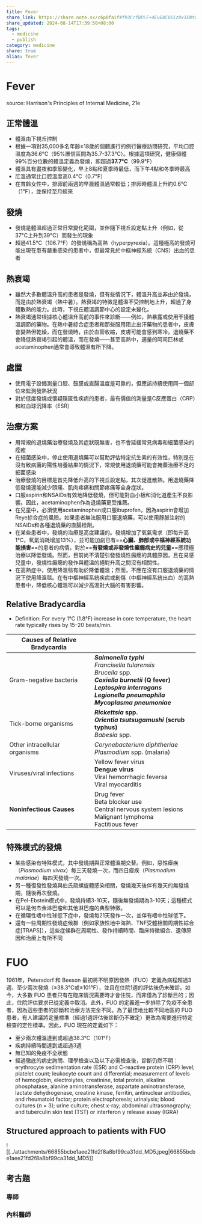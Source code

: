 ```yaml
---
title: Fever
share_link: https://share.note.sx/c6p0faif#f93CrfBPLF+4EvE8CV6iz8x1ENtWqPZt7774FJNslxM
share_updated: 2024-08-14T17:39:50+08:00
tags:
  - medicine
  - publish
category: medicine
share: true
alias: fever
---
```

# Fever  
source: Harrison's Principles of Internal Medicine, 21e  
## 正常體溫  
- 體溫由下視丘控制  
- 根據一項對35,000多名年齡≥18歲的個體進行的例行醫療訪問研究，平均口腔溫度為36.6°C（95%置信區間為35.7-37.3°C）。根據這項研究，健康個體99%百分位數的體溫定義為發燒，即超過**37.7°C**（99.9°F）  
- 體溫具有晝夜和季節變化，早上8點和夏季時最低，而下午4點和冬季時最高  
- 肛溫通常比口腔溫度高0.4°C（0.7°F）  
- 在育齡女性中，排卵前兩週的早晨體溫通常較低；排卵時體溫上升約0.6°C（1°F），並保持至月經來  
  
## 發燒  
- 發燒是體溫超過正常日常變化範圍，並伴隨下視丘設定點上升（例如，從37°C上升到39°C）而發生的現象  
- 超過41.5°C（106.7°F）的發燒稱為高熱（hyperpyrexia）。這種極高的發燒可能出現在患有嚴重感染的患者中，但最常見於中樞神經系統（CNS）出血的患者  
  
## 熱衰竭  
- 雖然大多數體溫升高的患者是發燒，但有些情況下，體溫升高並非由於發燒，而是由於熱衰竭（熱中暑）。熱衰竭的特徵是體溫不受控制地上升，超過了身體散熱的能力。此時，下視丘體溫調節中心的設定未變化。  
- 熱衰竭通常根據核心體溫升高前的事件來診斷——例如，熱暴露或使用干擾體溫調節的藥物。在熱中暑綜合症患者和那些服用阻止出汗藥物的患者中，皮膚會變熱但乾燥，而在發燒時，由於血管收縮，皮膚可能會感到寒冷。退燒藥不會降低熱衰竭引起的體溫，而在發燒——甚至高熱中，適量的阿司匹林或acetaminophen通常會導致體溫有所下降。  
  
## 處置  
- 使用電子設備測量口腔、鼓膜或直腸溫度是可靠的，但應該持續使用同一個部位來監測發熱狀況  
- 對於低度發燒或懷疑隱匿性疾病的患者，最有價值的測量是C反應蛋白（CRP）和紅血球沉降率（ESR）  
  
## 治療方案  
  
- 用常規的退燒藥治療發燒及其症狀既無害，也不會延緩常見病毒和細菌感染的痊癒  
- 在細菌感染中，停止使用退燒藥可以幫助評估特定抗生素的有效性，特別是在沒有致病菌的陽性培養結果的情況下，常規使用退燒藥可能會掩蓋治療不足的細菌感染  
- 治療發燒的目標是首先降低升高的下視丘設定點，其次促進散熱。用退燒藥降低發燒還能減少頭痛、肌肉疼痛和關節疼痛等全身症狀。  
- 口服aspirin和NSAIDs有效地降低發燒，但可能對血小板和消化道產生不良影響。因此，acetaminophen作為退燒藥更受推薦。  
- 在兒童中，必須使用acetaminophen或口服ibuprofen，因為aspirin會增加Reye綜合症的風險。如果患者無法服用口服退燒藥，可以使用靜脈注射的NSAIDs和各種退燒藥的直腸栓劑。  
- 在某些患者中，發燒的治療是高度建議的。發燒增加了氧氣需求（即每升高1°C，氧氣消耗增加13%），並可能加劇已有==**心臟、肺部或中樞神經系統功能損害**==的患者的病情。對於==**有發燒或非發燒性癲癇病史的兒童**==應積極治療以降低發燒。然而，目前尚不清楚引發發燒性癲癇的具體原因，且在易感兒童中，發燒性癲癇的發作與體溫的絕對升高之間沒有相關性。  
- 在高熱症中，使用降溫毯有助於降低體溫；然而，不應在沒有口服退燒藥的情況下使用降溫毯。在有中樞神經系統疾病或創傷（中樞神經系統出血）的高熱患者中，降低核心體溫可以減少高溫對大腦的有害影響。  
  
## Relative Bradycardia  
  
- Definition: For every 1°C (1.8°F) increase in core temperature, the heart rate typically rises by 15–20 beats/min.  
  
| Causes of Relative Bradycardia |                                                                                                                                                                                                       |  
| ------------------------------ | ----------------------------------------------------------------------------------------------------------------------------------------------------------------------------------------------------- |  
| Gram-negative bacteria         | **_Salmonella typhi_**<br>_Francisella tularensis_<br>_Brucella_ spp.<br>**_Coxiella burnetii_ (Q fever)**<br>**_Leptospira interrogans_**<br>**_Legionella pneumophila_<br>_Mycoplasma pneumoniae_** |  
| Tick-borne organisms           | **_Rickettsia_ spp.**<br>**_Orientia tsutsugamushi_ (scrub typhus)**<br>_Babesia_ spp.                                                                                                                |  
| Other intracellular organisms  | _Corynebacterium diphtheriae_<br>_Plasmodium_ spp. (malaria)                                                                                                                                          |  
| Viruses/viral infections       | Yellow fever virus<br>**Dengue virus**<br>Viral hemorrhagic feversa<br>Viral myocarditis                                                                                                              |  
| **Noninfectious Causes**       | Drug fever<br>Beta blocker use<br>Central nervous system lesions<br>Malignant lymphoma<br>Factitious fever                                                                                            |  
## 特殊模式的發燒  
  
- 某些感染有特殊模式，其中發燒期與正常體溫期交替。例如，惡性瘧疾（*Plasmodium vivax*）每三天發燒一次，而四日瘧疾（*Plasmodium malariae*）每四天發燒一次。  
- 另一種復發性發燒與伯氏疏螺旋體感染相關，發燒幾天後伴有幾天的無發燒期，隨後再次發燒。  
- 在Pel-Ebstein模式中，發燒持續3-10天，隨後無發燒期為3-10天；這種模式可以是何杰金淋巴瘤和其他淋巴瘤的典型特徵。  
- 在循環性嗜中性球低下症中，發燒每21天發作一次，並伴有嗜中性球低下。  
- 還有一些周期性發燒症候群（例如家族性地中海熱、TNF受體相關周期性綜合症[TRAPS]），這些症候群在周期性、發作持續時間、臨床特徵組合、遺傳原因和治療上有所不同  
  
  
# FUO  
  
1961年，Petersdorf 和 Beeson 最初將不明原因發熱（FUO）定義為病程超過3週、至少兩次發燒（≥38.3°C或≥101°F），並且在住院1週的評估後仍未確診。如今，大多數 FUO 患者只有在臨床情況需要時才會住院，而非僅為了診斷目的；因此，住院評估要求已從定義中取消。此外，FUO 的定義進一步排除了免疫不全患者，因為這些患者的診斷和治療方法完全不同。為了最佳地比較不同地區的 FUO 患者，有人建議將定量標準（經過1週評估後診斷仍不確定）更改為需要進行特定檢查的定性標準。因此，FUO 現在的定義如下：  
  
- 至少兩次體溫達到或超過38.3°C（101°F）  
- 疾病持續時間達到或超過3週  
- 無已知的免疫不全狀態  
- 經過徹底的病史詢問、理學檢查以及以下必需檢查後，診斷仍然不明：  
  erythrocyte sedimentation rate (ESR) and C-reactive protein (CRP) level; platelet count; leukocyte count and differential; measurement of levels of hemoglobin, electrolytes, creatinine, total protein, alkaline phosphatase, alanine aminotransferase, aspartate aminotransferase, lactate dehydrogenase, creatine kinase, ferritin, antinuclear antibodies, and rheumatoid factor; protein electrophoresis; urinalysis; blood cultures (_n_ = 3); urine culture; chest x-ray; abdominal ultrasonography; and tuberculin skin test (TST) or interferon γ release assay (IGRA)  
## Structured approach to patients with FUO  
  
![[../attachments/66855bcbe1aee21fd2f8a8bf99ca31dd_MD5.jpeg|66855bcbe1aee21fd2f8a8bf99ca31dd_MD5]]  
  
## 考古題  
### 專師  
  
### 內科醫師  
  
